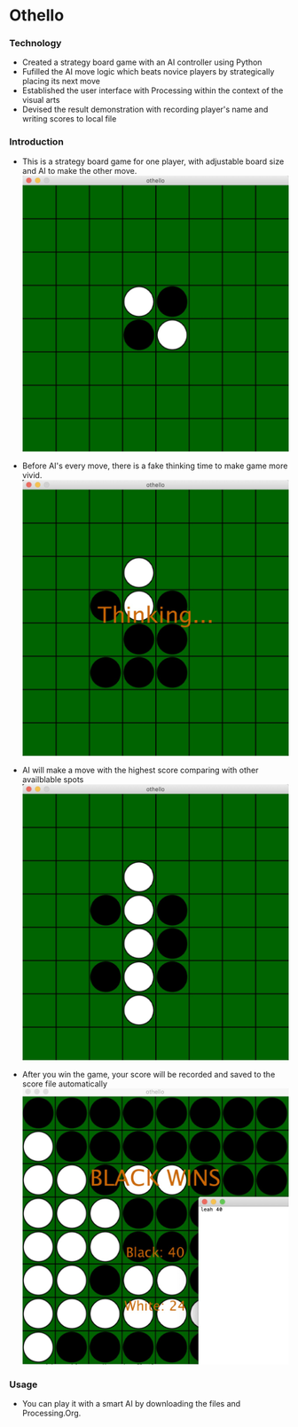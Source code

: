 # Othello


### Technology 
* Created a strategy board game with an AI controller using Python
* Fufilled the AI move logic which beats novice players by strategically placing its next move
* Established the user interface with Processing within the context of the visual arts
* Devised the result demonstration with recording player's name and writing scores to local file

### Introduction  
* This is a strategy board game for one player, with adjustable board size and AI to make the other move.
![note](https://github.com/lingyaHu/images/blob/master/othello/p1.jpg)  

* Before AI's every move, there is a fake thinking time to make game more vivid.
![note](https://github.com/lingyaHu/images/blob/master/othello/p2.jpg)  

* AI will make a move with the highest score comparing with other availblable spots
![note](https://github.com/lingyaHu/images/blob/master/othello/p3.jpg)  

* After you win the game, your score will be recorded and saved to the score file automatically
![note](https://github.com/lingyaHu/images/blob/master/othello/p4.jpg)  

### Usage
* You can play it with a smart AI by downloading the files and Processing.Org. 
